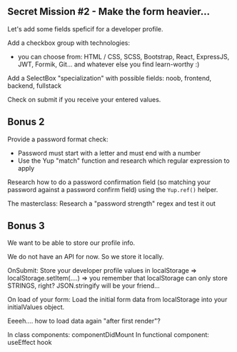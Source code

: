 ## Secret Mission #2 - Make the form heavier...

Let's add some fields speficif for a developer profile.

Add a checkbox group with technologies:
- you can choose from: HTML / CSS, SCSS, Bootstrap, React, ExpressJS, JWT, Formik, Git... and whatever else you find learn-worthy :)

Add a SelectBox "specialization" with possible fields: noob, frontend, backend, fullstack 

Check on submit if you receive your entered values.

## Bonus 2

Provide a password format check:
- Password must start with a letter and must end with a number
- Use the Yup "match" function and research which regular expression to apply

Research how to do a password confirmation field (so matching your password against a password confirm field) using the `Yup.ref()` helper.

The masterclass: Research a "password strength" regex and test it out

## Bonus 3

We want to be able to store our profile info.

We do not have an API for now. So we store it locally.

OnSubmit: Store your developer profile values in localStorage 
=> localStorage.setItem(....) => you remember that localStorage can only store STRINGS, right? JSON.stringify will be your friend...

On load of your form: Load the initial form data from localStorage into your initialValues object.

Eeeeh.... how to load data again "after first render"?

In class components: componentDidMount
In functional component: useEffect hook


